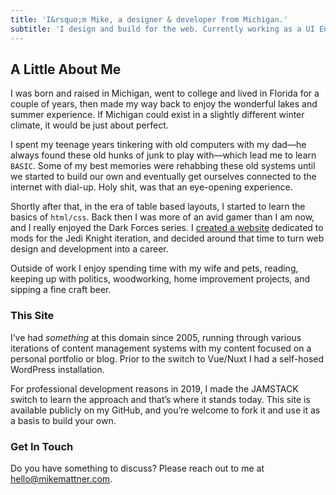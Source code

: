 ```yaml
---
title: 'I&rsquo;m Mike, a designer & developer from Michigan.'
subtitle: 'I design and build for the web. Currently working as a UI Engineer at AccuLynx.'
---
```


## A Little About Me

I was born and raised in Michigan, went to college and lived in Florida for a couple of years, then made my way back to enjoy the wonderful lakes and summer experience. If Michigan could exist in a slightly different winter climate, it would be just about perfect.

I spent my teenage years tinkering with old computers with my dad—he always found these old hunks of junk to play with—which lead me to learn `BASIC`. Some of my best memories were rehabbing these old systems until we started to build our own and eventually get ourselves connected to the internet with dial-up. Holy shit, was that an eye-opening experience.

Shortly after that, in the era of table based layouts, I started to learn the basics of `html/css`. Back then I was more of an avid gamer than I am now, and I really enjoyed the Dark Forces series. I [created a website](https://web.archive.org/web/19990202084434/http://www.jediknight.net/yoda/) dedicated to mods for the Jedi Knight iteration, and decided around that time to turn web design and development into a career.

Outside of work I enjoy spending time with my wife and pets, reading, keeping up with politics, woodworking, home improvement projects, and sipping a fine craft beer.

### This Site

I’ve had *something* at this domain since 2005, running through various iterations of content management systems with my content focused on a personal portfolio or blog. Prior to the switch to Vue/Nuxt I had a self-hosed WordPress installation.

For professional development reasons in 2019, I made the JAMSTACK switch to learn the approach and that’s where it stands today. This site is available publicly on my GitHub, and you’re welcome to fork it and use it as a basis to build your own.

### Get In Touch

Do you have something to discuss? Please reach out to me at [hello@mikemattner.com](mailto:hello@mikemattner.com).
